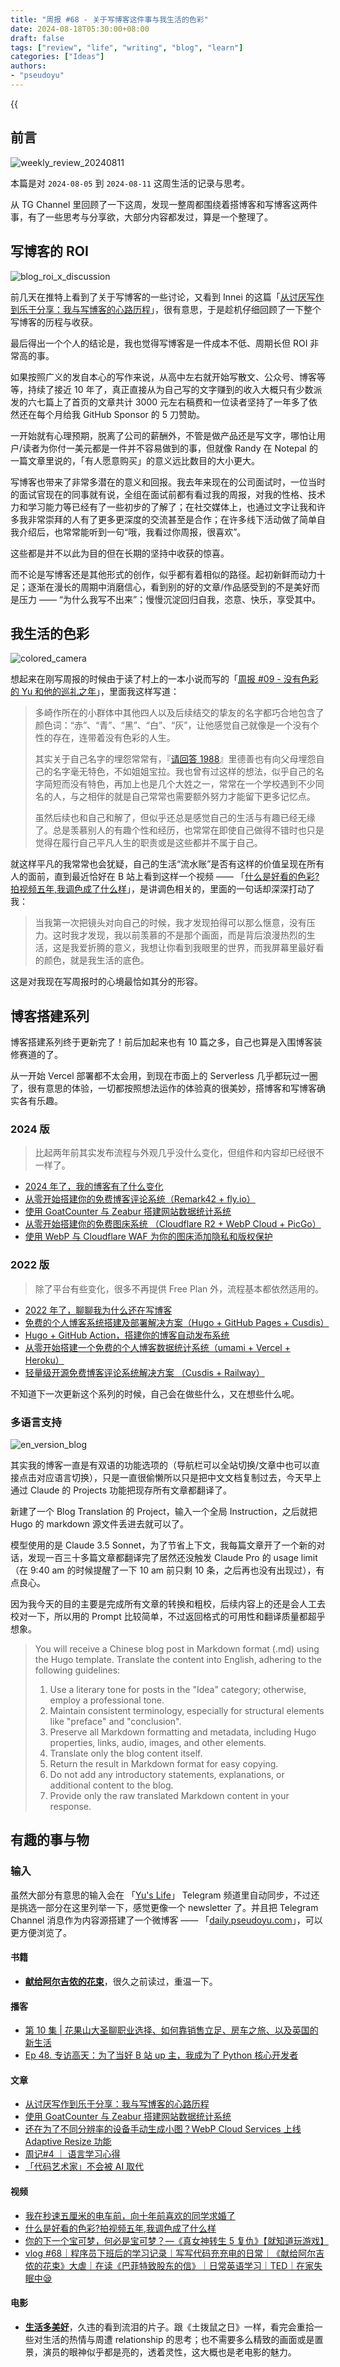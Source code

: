 ```yaml
---
title: "周报 #68 - 关于写博客这件事与我生活的色彩"
date: 2024-08-18T05:30:00+08:00
draft: false
tags: ["review", "life", "writing", "blog", "learn"]
categories: ["Ideas"]
authors:
- "pseudoyu"
---
```


{{<audio src="audios/photograph.mp3" caption="《Photograph - Ed Sheeran》" >}}

## 前言

![weekly_review_20240811](https://image.pseudoyu.com/images/weekly_review_20240811.png)

本篇是对 `2024-08-05` 到 `2024-08-11` 这周生活的记录与思考。

从 TG Channel 里回顾了一下这周，发现一整周都围绕着搭博客和写博客这两件事，有了一些思考与分享欲，大部分内容都发过，算是一个整理了。

## 写博客的 ROI

![blog_roi_x_discussion](https://image.pseudoyu.com/images/blog_roi_x_discussion.jpg)

前几天在推特上看到了关于写博客的一些讨论，又看到 Innei 的这篇「[从讨厌写作到乐于分享：我与写博客的心路历程](https://innei.in/notes/176)」，很有意思，于是趁机仔细回顾了一下整个写博客的历程与收获。

最后得出一个个人的结论是，我也觉得写博客是一件成本不低、周期长但 ROI 非常高的事。

如果按照广义的发自本心的写作来说，从高中左右就开始写散文、公众号、博客等等，持续了接近 10 年了，真正直接从为自己写的文字赚到的收入大概只有少数派发的六七篇上了首页的文章共计 3000 元左右稿费和一位读者坚持了一年多了依然还在每个月给我 GitHub Sponsor 的 5 刀赞助。

一开始就有心理预期，脱离了公司的薪酬外，不管是做产品还是写文字，哪怕让用户/读者为你付一美元都是一件并不容易做到的事，但就像 Randy 在 Notepal 的一篇文章里说的，「有人愿意购买」的意义远比数目的大小更大。

写博客也带来了非常多潜在的意义和回报。我去年来现在的公司面试时，一位当时的面试官现在的同事就有说，全组在面试前都有看过我的周报，对我的性格、技术力和学习能力等已经有了一些初步的了解了；在社交媒体上，也通过文字让我和许多我非常崇拜的人有了更多更深度的交流甚至是合作；在许多线下活动做了简单自我介绍后，也常常能听到一句“哦，我看过你周报，很喜欢”。

这些都是并不以此为目的但在长期的坚持中收获的惊喜。

而不论是写博客还是其他形式的创作，似乎都有着相似的路径。起初新鲜而动力十足；逐渐在漫长的周期中消磨信心，看到别的好的文章/作品感受到的不是美好而是压力 —— “为什么我写不出来”；慢慢沉淀回归自我，恣意、快乐，享受其中。

## 我生活的色彩

![colored_camera](https://image.pseudoyu.com/images/colored_camera.jpeg)

想起来在刚写周报的时候由于读了村上的一本小说而写的「[周报 #09 - 没有色彩的 Yu 和他的巡礼之年](https://www.pseudoyu.com/zh/2022/08/29/weekly_review_20220829/)」，里面我这样写道：

> 多崎作所在的小群体中其他四人以及后续结交的挚友的名字都巧合地包含了颜色词：“赤”、“青”、“黑”、“白”、“灰”，让他感觉自己就像是一个没有个性的存在，连带着没有色彩的人生。
>
> 其实关于自己名字的埋怨常常有，『[请回答 1988](https://movie.douban.com/subject/26302614/)』里德善也有向父母埋怨自己的名字毫无特色，不如姐姐宝拉。我也曾有过这样的想法，似乎自己的名字简短而没有特色，再加上也是几个大姓之一，常常在一个学校遇到不少同名的人，与之相伴的就是自己常常也需要额外努力才能留下更多记忆点。
>
> 虽然后续也和自己和解了，但似乎还总是感觉自己的生活与有趣已经无缘了。总是羡慕别人的有趣个性和经历，也常常在即使自己做得不错时也只是觉得在履行自己平凡人生的职责或是这些都并不属于自己。

就这样平凡的我常常也会犹疑，自己的生活“流水账”是否有这样的价值呈现在所有人的面前，直到最近恰好在 B 站上看到这样一个视频 —— 「[什么是好看的色彩?拍视频五年,我调色成了什么样](https://www.bilibili.com/video/BV1ipiFeyEfy)」，是讲调色相关的，里面的一句话却深深打动了我：

> 当我第一次把镜头对向自己的时候，我才发现拍得可以那么惬意，没有压力。这时我才发现，我以前羡慕的不是那个画面，而是背后浪漫热烈的生活，这是我爱折腾的意义，我想让你看到我眼里的世界，而我屏幕里最好看的颜色，就是我生活的底色。

这是对我现在写周报时的心境最恰如其分的形容。

## 博客搭建系列

博客搭建系列终于更新完了！前后加起来也有 10 篇之多，自己也算是入围博客装修赛道的了。

从一开始 Vercel 部署都不太会用，到现在市面上的 Serverless 几乎都玩过一圈了，很有意思的体验，一切都按照想法运作的体验真的很美妙，搭博客和写博客确实各有乐趣。

### 2024 版

> 比起两年前其实发布流程与外观几乎没什么变化，但组件和内容却已经很不一样了。

- [2024 年了，我的博客有了什么变化](https://www.pseudoyu.com/zh/2024/06/29/what_changed_in_my_blog_2024/)
- [从零开始搭建你的免费博客评论系统（Remark42 + fly.io）](https://www.pseudoyu.com/zh/2024/07/22/free_commenting_system_using_remark42_and_flyio/)
- [使用 GoatCounter 与 Zeabur 搭建网站数据统计系统](https://www.pseudoyu.com/zh/2024/08/06/deploy_web_statistics_system_using_goatcounter_and_zeabur/)
- [从零开始搭建你的免费图床系统 （Cloudflare R2 + WebP Cloud + PicGo）](https://www.pseudoyu.com/zh/2024/06/30/free_image_hosting_system_using_r2_webp_cloud_and_picgo/)
- [使用 WebP 与 Cloudflare WAF 为你的图床添加隐私和版权保护](https://www.pseudoyu.com/zh/2024/07/02/protect_your_image_using_webp_and_cloudflare_waf/)

### 2022 版

> 除了平台有些变化，很多不再提供 Free Plan 外，流程基本都依然适用的。

- [2022 年了，聊聊我为什么还在写博客](https://www.pseudoyu.com/zh/2022/06/12/why_i_still_write_blog_in_2022/)
- [免费的个人博客系统搭建及部署解决方案（Hugo + GitHub Pages + Cusdis）](https://www.pseudoyu.com/zh/2022/03/24/free_blog_deploy_using_hugo_and_cusdis/)
- [Hugo + GitHub Action，搭建你的博客自动发布系统](https://www.pseudoyu.com/zh/2022/05/29/deploy_your_blog_using_hugo_and_github_action/)
- [从零开始搭建一个免费的个人博客数据统计系统（umami + Vercel + Heroku）](https://www.pseudoyu.com/zh/2022/05/21/free_blog_analysis_using_umami_vercel_and_heroku/)
- [轻量级开源免费博客评论系统解决方案 （Cusdis + Railway）](https://www.pseudoyu.com/zh/2022/05/24/free_and_lightweight_blog_comment_system_using_cusdis_and_railway/)

不知道下一次更新这个系列的时候，自己会在做些什么，又在想些什么呢。

### 多语言支持

![en_version_blog](https://image.pseudoyu.com/images/en_version_blog.png)

其实我的博客一直是有双语的功能选项的（导航栏可以全站切换/文章中也可以直接点击对应语言切换），只是一直很偷懒所以只是把中文文档复制过去，今天早上通过 Claude 的 Projects 功能把现存所有文章都翻译了。

新建了一个 Blog Translation 的 Project，输入一个全局 Instruction，之后就把 Hugo 的 markdown 源文件丢进去就可以了。

模型使用的是 Claude 3.5 Sonnet，为了节省上下文，我每篇文章开了一个新的对话，发现一百三十多篇文章都翻译完了居然还没触发 Claude Pro 的 usage limit（在 9:40 am 的时候提醒了一下 10 am 前只剩 10 条，之后再也没有出现过），有点良心。

因为我今天的目的主要是完成所有文章的转换和粗校，后续内容上的还是会人工去校对一下，所以用的 Prompt 比较简单，不过返回格式的可用性和翻译质量都超乎想象。

> You will receive a Chinese blog post in Markdown format (.md) using the Hugo template. Translate the content into English, adhering to the following guidelines:
>
> 1. Use a literary tone for posts in the "Idea" category; otherwise, employ a professional tone.
> 2. Maintain consistent terminology, especially for structural elements like "preface" and "conclusion".
> 3. Preserve all Markdown formatting and metadata, including Hugo properties, links, audio, images, and other elements.
> 4. Translate only the blog content itself.
> 5. Return the result in Markdown format for easy copying.
> 6. Do not add any introductory statements, explanations, or additional content to the blog.
> 7. Provide only the raw translated Markdown content in your response.

## 有趣的事与物

### 输入

虽然大部分有意思的输入会在 「[Yu's Life](https://t.me/pseudoyulife)」 Telegram 频道里自动同步，不过还是挑选一部分在这里列举一下，感觉更像一个 newsletter 了。并且把 Telegram Channel 消息作为内容源搭建了一个微博客 —— 「[daily.pseudoyu.com](https://daily.pseudoyu.com/)」，可以更方便浏览了。

#### 书籍

- [**献给阿尔吉侬的花束**](https://book.douban.com/subject/26362836/)，很久之前读过，重温一下。

#### 播客

- [第 10 集 | 花果山大圣聊职业选择、如何靠销售立足、房车之旅、以及英国的新生活](https://www.listennotes.com/e/7f2efa4ad8394de79591a3ee2da6a5d1)
- [Ep 48. 专访高天：为了当好 B 站 up 主，我成为了 Python 核心开发者](https://www.listennotes.com/e/5e5454656bb146499bef687dcec00e65)

#### 文章

- [从讨厌写作到乐于分享：我与写博客的心路历程](https://innei.in/notes/176)
- [使用 GoatCounter 与 Zeabur 搭建网站数据统计系统](https://www.pseudoyu.com/zh/2024/08/06/deploy_web_statistics_system_using_goatcounter_and_zeabur/)
- [还在为了不同分辨率的设备手动生成小图？WebP Cloud Services 上线 Adaptive Resize 功能](https://blog.webp.se/adaptive-resize-zh/)
- [周记#4 ｜ 语言学习心得](https://atlas.xlog.app/thoughts-of-learning-language)
- [「代码艺术家」不会被 AI 取代](https://lutaonan.com/blog/code-artists/)

#### 视频

- [我在秒速五厘米的电车前，向十年前喜欢的同学求婚了](https://www.bilibili.com/video/BV1uf421B7ow)
- [什么是好看的色彩?拍视频五年,我调色成了什么样](https://www.bilibili.com/video/BV1ipiFeyEfy)
- [你的下一个宝可梦，何必是宝可梦？—《真女神转生 5 复仇》【就知道玩游戏】](https://www.bilibili.com/video/BV1yw4m1r713)
- [vlog #68｜程序员下班后的学习记录｜写写代码充充电的日常｜《献给阿尔吉侬的花束》大虐｜在读《巴菲特致股东的信》｜日常英语学习｜TED｜在家失眠中😪](https://www.bilibili.com/video/BV1e4421Z7Qo)

#### 电影

- [**生活多美好**](http://movie.douban.com/subject/1293749/)，久违的看到流泪的片子。跟《土拨鼠之日》一样，看完会重拾一些对生活的热情与周遭 relationship 的思考；也不需要多么精致的画面或是置景，演员的眼神似乎都是亮的，透着灵性，这大概也是老电影的魅力。
